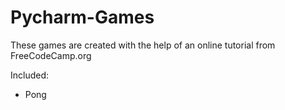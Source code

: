 # Pycharm-Games

These games are created with the help of an online tutorial from FreeCodeCamp.org

Included:
- Pong
